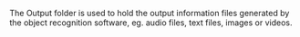 The Output folder is used to hold the output information files generated by the object recognition software, eg. audio files, text files, images or videos. 

